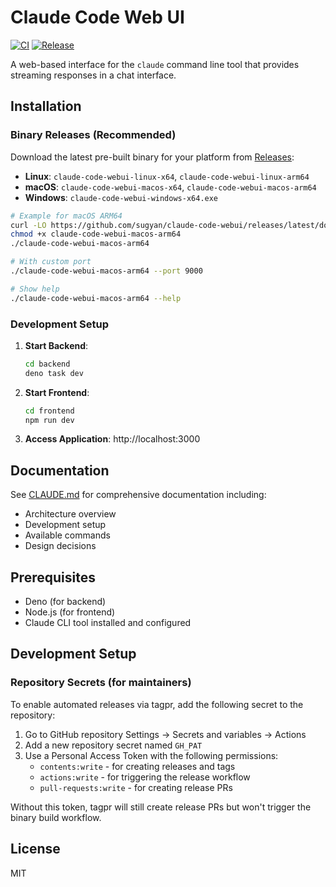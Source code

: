 # Claude Code Web UI

[![CI](https://github.com/sugyan/claude-code-webui/actions/workflows/ci.yml/badge.svg)](https://github.com/sugyan/claude-code-webui/actions/workflows/ci.yml)
[![Release](https://github.com/sugyan/claude-code-webui/actions/workflows/release.yml/badge.svg)](https://github.com/sugyan/claude-code-webui/actions/workflows/release.yml)

A web-based interface for the `claude` command line tool that provides streaming responses in a chat interface.

## Installation

### Binary Releases (Recommended)

Download the latest pre-built binary for your platform from [Releases](https://github.com/sugyan/claude-code-webui/releases):

- **Linux**: `claude-code-webui-linux-x64`, `claude-code-webui-linux-arm64`
- **macOS**: `claude-code-webui-macos-x64`, `claude-code-webui-macos-arm64`
- **Windows**: `claude-code-webui-windows-x64.exe`

```bash
# Example for macOS ARM64
curl -LO https://github.com/sugyan/claude-code-webui/releases/latest/download/claude-code-webui-macos-arm64
chmod +x claude-code-webui-macos-arm64
./claude-code-webui-macos-arm64

# With custom port
./claude-code-webui-macos-arm64 --port 9000

# Show help
./claude-code-webui-macos-arm64 --help
```

### Development Setup

1. **Start Backend**:

   ```bash
   cd backend
   deno task dev
   ```

2. **Start Frontend**:

   ```bash
   cd frontend
   npm run dev
   ```

3. **Access Application**: http://localhost:3000

## Documentation

See [CLAUDE.md](./CLAUDE.md) for comprehensive documentation including:

- Architecture overview
- Development setup
- Available commands
- Design decisions

## Prerequisites

- Deno (for backend)
- Node.js (for frontend)
- Claude CLI tool installed and configured

## Development Setup

### Repository Secrets (for maintainers)

To enable automated releases via tagpr, add the following secret to the repository:

1. Go to GitHub repository Settings → Secrets and variables → Actions
2. Add a new repository secret named `GH_PAT`
3. Use a Personal Access Token with the following permissions:
   - `contents:write` - for creating releases and tags
   - `actions:write` - for triggering the release workflow
   - `pull-requests:write` - for creating release PRs

Without this token, tagpr will still create release PRs but won't trigger the binary build workflow.

## License

MIT
